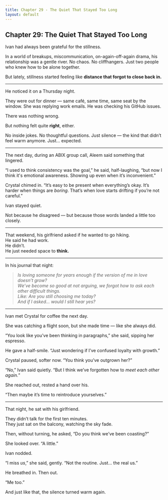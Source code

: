 ```yaml
---
title: Chapter 29 - The Quiet That Stayed Too Long
layout: default
---
```


## Chapter 29: The Quiet That Stayed Too Long

Ivan had always been grateful for the stillness.

In a world of breakups, miscommunication, on-again-off-again drama, his relationship was a gentle river. No chaos. No cliffhangers. Just two people who knew how to be alone together.

But lately, stillness started feeling like **distance that forgot to close back in.**

---

He noticed it on a Thursday night.

They were out for dinner — same café, same time, same seat by the window. She was replying work emails. He was checking his GitHub issues.

There was nothing wrong.

But nothing felt quite **right**, either.

No inside jokes. No thoughtful questions. Just silence — the kind that didn’t feel warm anymore. Just... expected.

---

The next day, during an ABIX group call, Aleem said something that lingered.

“I used to think consistency was the goal,” he said, half-laughing, “but now I think it's emotional awareness. Showing up even when it’s inconvenient.”

Crystal chimed in. “It’s easy to be present when everything’s okay. It’s harder when things are *boring*. That’s when love starts drifting if you’re not careful.”

Ivan stayed quiet.

Not because he disagreed — but because those words landed a little too closely.

---

That weekend, his girlfriend asked if he wanted to go hiking.  
He said he had work.  
He didn’t.  
He just needed space to **think.**

---

In his journal that night:

> *Is loving someone for years enough if the version of me in love doesn’t grow?*  
> *We’ve become so good at not arguing, we forgot how to ask each other difficult things.*  
> *Like: Are you still choosing me today?*  
> *And if I asked... would I still hear yes?*

---

Ivan met Crystal for coffee the next day.

She was catching a flight soon, but she made time — like she always did.

“You look like you’ve been thinking in paragraphs,” she said, sipping her espresso.

He gave a half-smile. “Just wondering if I’ve confused loyalty with growth.”

Crystal paused, softer now. “You think you’ve outgrown her?”

“No,” Ivan said quietly. “But I think we’ve forgotten how to *meet each other again.*”

She reached out, rested a hand over his.

“Then maybe it’s time to reintroduce yourselves.”

---

That night, he sat with his girlfriend.

They didn’t talk for the first ten minutes.  
They just sat on the balcony, watching the sky fade.

Then, without turning, he asked, “Do you think we’ve been coasting?”

She looked over. “A little.”

Ivan nodded.

“I miss *us*,” she said, gently. “Not the routine. Just… the real us.”

He breathed in. Then out.

“Me too.”

And just like that, the silence turned warm again.